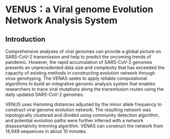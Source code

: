 # VENUS：a Viral genome Evolution Network Analysis System

## Introduction

  Comprehensive analyses of viral genomes can provide a global picture on SARS-CoV-2 transmission and help to predict the oncoming trends of pandemic. However, the rapid accumulation of SARS-CoV-2 genomes presents an unprecedented data size and complexity that has exceeded the capacity of existing methods in constructing evolution network through virus genotyping. The VENAS seeks to apply reliable computational algorithms to build an integrative genomic analysis system that enables researchers to trace viral mutations along the transmission routes using the daily updated SARS-CoV-2 genomes.

  VENUS uses Hamming distances adjusted by the minor allele frequency to construct viral genome evolution network. The resulting network was topologically clustered and divided using community detection algorithm, and potential evolution paths were further inferred with a network disassortativity trimming algorithm. VENAS can construct the network from 14,949 sequences in about 10 minutes.

